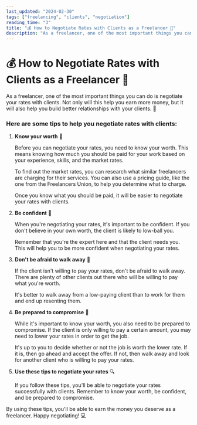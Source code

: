 ```yaml
---
last_updated: "2024-02-30"
tags: ["freelancing", "clients", "negotiation"]
reading_time: "3"
title: "💰 How to Negotiate Rates with Clients as a Freelancer 💼"
description: "As a freelancer, one of the most important things you can do is negotiate your rates with clients. Not only will this help you earn more money, but it will also help you build better relationships with your clients. 🤝"
---
```


# 💰 How to Negotiate Rates with Clients as a Freelancer 💼

As a freelancer, one of the most important things you can do is negotiate your rates with clients. Not only will this help you earn more money, but it will also help you build better relationships with your clients. 🤝

### Here are some tips to help you negotiate rates with clients:

1. **Know your worth** 💸

    Before you can negotiate your rates, you need to know your worth. This means knowing how much you should be paid for your work based on your experience, skills, and the market rates.

    To find out the market rates, you can research what similar freelancers are charging for their services. You can also use a pricing guide, like the one from the Freelancers Union, to help you determine what to charge.

    Once you know what you should be paid, it will be easier to negotiate your rates with clients.

2. **Be confident** 💪

    When you're negotiating your rates, it's important to be confident. If you don't believe in your own worth, the client is likely to low-ball you.

    Remember that you're the expert here and that the client needs you. This will help you to be more confident when negotiating your rates.

3. **Don't be afraid to walk away** 👣

    If the client isn't willing to pay your rates, don't be afraid to walk away. There are plenty of other clients out there who will be willing to pay what you're worth.

    It's better to walk away from a low-paying client than to work for them and end up resenting them.

4. **Be prepared to compromise** 🤝

    While it's important to know your worth, you also need to be prepared to compromise. If the client is only willing to pay a certain amount, you may need to lower your rates in order to get the job.

    It's up to you to decide whether or not the job is worth the lower rate. If it is, then go ahead and accept the offer. If not, then walk away and look for another client who is willing to pay your rates.

5. **Use these tips to negotiate your rates** 🔍

    If you follow these tips, you'll be able to negotiate your rates successfully with clients. Remember to know your worth, be confident, and be prepared to compromise.

By using these tips, you'll be able to earn the money you deserve as a freelancer. Happy negotiating! 💻

